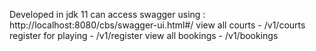 Developed in jdk 11
can access swagger using : http://localhost:8080/cbs/swagger-ui.html#/
view all courts - /v1/courts
register for playing - /v1/register
view all bookings - /v1/bookings